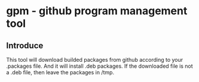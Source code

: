# gpm - github program management tool

## Introduce

This tool will download builded packages from github according to your .packages file.
And it will install .deb packages. If the downloaded file is not a .deb file, then
leave the packages in /tmp. 
